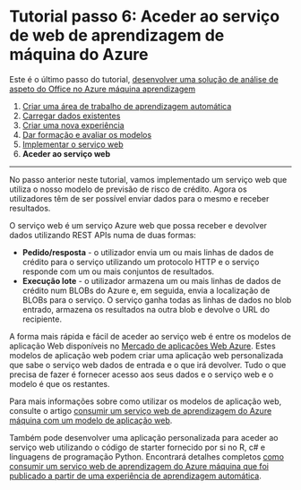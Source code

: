 <properties
    pageTitle="Passo 6: Aceder ao serviço de web de aprendizagem máquina | Microsoft Azure"
    description="Passo 6 da desenvolver instruções solução aspeto do Office: aceder a um serviço de web formação de máquina do Azure active."
    services="machine-learning"
    documentationCenter=""
    authors="garyericson"
    manager="jhubbard"
    editor="cgronlun"/>

<tags
    ms.service="machine-learning"
    ms.workload="data-services"
    ms.tgt_pltfrm="na"
    ms.devlang="na"
    ms.topic="article"
    ms.date="10/04/2016"
    ms.author="garye"/>


# <a name="walkthrough-step-6-access-the-azure-machine-learning-web-service"></a>Tutorial passo 6: Aceder ao serviço de web de aprendizagem de máquina do Azure

Este é o último passo do tutorial, [desenvolver uma solução de análise de aspeto do Office no Azure máquina aprendizagem](machine-learning-walkthrough-develop-predictive-solution.md)


1.  [Criar uma área de trabalho de aprendizagem automática](machine-learning-walkthrough-1-create-ml-workspace.md)
2.  [Carregar dados existentes](machine-learning-walkthrough-2-upload-data.md)
3.  [Criar uma nova experiência](machine-learning-walkthrough-3-create-new-experiment.md)
4.  [Dar formação e avaliar os modelos](machine-learning-walkthrough-4-train-and-evaluate-models.md)
5.  [Implementar o serviço web](machine-learning-walkthrough-5-publish-web-service.md)
6.  **Aceder ao serviço web**

----------

No passo anterior neste tutorial, vamos implementado um serviço web que utiliza o nosso modelo de previsão de risco de crédito. Agora os utilizadores têm de ser possível enviar dados para o mesmo e receber resultados. 

O serviço web é um serviço Azure web que possa receber e devolver dados utilizando REST APIs numa de duas formas:  

-   **Pedido/resposta** - o utilizador envia um ou mais linhas de dados de crédito para o serviço utilizando um protocolo HTTP e o serviço responde com um ou mais conjuntos de resultados.
-   **Execução lote** - o utilizador armazena um ou mais linhas de dados de crédito num BLOBs do Azure e, em seguida, envia a localização de BLOBs para o serviço. O serviço ganha todas as linhas de dados no blob entrado, armazena os resultados na outra blob e devolve o URL do recipiente.  

A forma mais rápida e fácil de aceder ao serviço web é entre os modelos de aplicação Web disponíveis no [Mercado de aplicações Web Azure](https://azure.microsoft.com/marketplace/web-applications/all/).
Estes modelos de aplicação web podem criar uma aplicação web personalizada que sabe o serviço web dados de entrada e o que irá devolver. Tudo o que precisa de fazer é fornecer acesso aos seus dados e o serviço web e o modelo é que os restantes.

Para mais informações sobre como utilizar os modelos de aplicação web, consulte o artigo [consumir um serviço web de aprendizagem do Azure máquina com um modelo de aplicação web](machine-learning-consume-web-service-with-web-app-template.md).

Também pode desenvolver uma aplicação personalizada para aceder ao serviço web utilizando o código de starter fornecido por si no R, c# e linguagens de programação Python.
Encontrará detalhes completos [como consumir um serviço web de aprendizagem do Azure máquina que foi publicado a partir de uma experiência de aprendizagem automática](machine-learning-consume-web-services.md).
